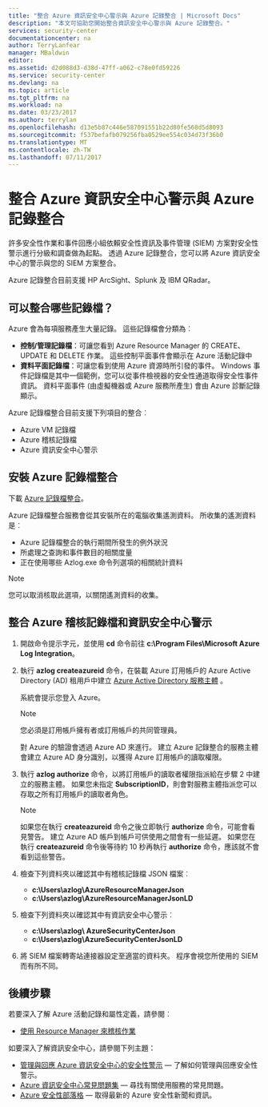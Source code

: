 ```yaml
---
title: "整合 Azure 資訊安全中心警示與 Azure 記錄整合 | Microsoft Docs"
description: "本文可協助您開始整合資訊安全中心警示與 Azure 記錄整合。"
services: security-center
documentationcenter: na
author: TerryLanfear
manager: MBaldwin
editor: 
ms.assetid: d2d088d3-d38d-47ff-a062-c78e0fd59226
ms.service: security-center
ms.devlang: na
ms.topic: article
ms.tgt_pltfrm: na
ms.workload: na
ms.date: 03/23/2017
ms.author: terrylan
ms.openlocfilehash: d13e5b87c446e587091551b22d80fe568d5d8093
ms.sourcegitcommit: f537befafb079256fba0529ee554c034d73f36b0
ms.translationtype: MT
ms.contentlocale: zh-TW
ms.lasthandoff: 07/11/2017
---
```

# <a name="integrating-azure-security-center-alerts-with-azure-log-integration"></a>整合 Azure 資訊安全中心警示與 Azure 記錄整合
許多安全性作業和事件回應小組依賴安全性資訊及事件管理 (SIEM) 方案對安全性警示進行分級和調查做為起點。 透過 Azure 記錄整合，您可以將 Azure 資訊安全中心的警示與您的 SIEM 方案整合。

Azure 記錄整合目前支援 HP ArcSight、Splunk 及 IBM QRadar。

## <a name="what-logs-can-i-integrate"></a>可以整合哪些記錄檔？
Azure 會為每項服務產生大量記錄。 這些記錄檔會分類為︰

* **控制/管理記錄檔**：可讓您看到 Azure Resource Manager 的 CREATE、UPDATE 和 DELETE 作業。 這些控制平面事件會顯示在 Azure 活動記錄中
* **資料平面記錄檔**：可讓您看到使用 Azure 資源時所引發的事件。 Windows 事件記錄檔是其中一個範例，您可以從事件檢視器的安全性通道取得安全性事件資訊。 資料平面事件 (由虛擬機器或 Azure 服務所產生) 會由 Azure 診斷記錄顯示。

Azure 記錄檔整合目前支援下列項目的整合︰

* Azure VM 記錄檔
* Azure 稽核記錄檔
* Azure 資訊安全中心警示

## <a name="install-azure-log-integration"></a>安裝 Azure 記錄檔整合
下載 [Azure 記錄檔整合](https://www.microsoft.com/download/details.aspx?id=53324)。

Azure 記錄檔整合服務會從其安裝所在的電腦收集遙測資料。  所收集的遙測資料是︰

* Azure 記錄檔整合的執行期間所發生的例外狀況
* 所處理之查詢和事件數目的相關度量
* 正在使用哪些 Azlog.exe 命令列選項的相關統計資料

> [!NOTE]
> 您可以取消核取此選項，以關閉遙測資料的收集。
>
>

## <a name="integrate-azure-audit-logs-and-security-center-alerts"></a>整合 Azure 稽核記錄檔和資訊安全中心警示
1. 開啟命令提示字元，並使用 **cd** 命令前往 **c:\Program Files\Microsoft Azure Log Integration**。
2. 執行 **azlog createazureid** 命令，在裝載 Azure 訂用帳戶的 Azure Active Directory (AD) 租用戶中建立 [Azure Active Directory 服務主體](../active-directory/active-directory-application-objects.md) 。

    系統會提示您登入 Azure。

   > [!NOTE]
   > 您必須是訂用帳戶擁有者或訂用帳戶的共同管理員。
   >
   >

    對 Azure 的驗證會透過 Azure AD 來進行。  建立 Azure 記錄整合的服務主體會建立 Azure AD 身分識別，以獲得 Azure 訂用帳戶的讀取權限。
3. 執行 **azlog authorize <SubscriptionID>** 命令，以將訂用帳戶的讀取者權限指派給在步驟 2 中建立的服務主體。 如果您未指定 **SubscriptionID**，則會對服務主體指派您可以存取之所有訂用帳戶的讀取者角色。

   > [!NOTE]
   > 如果您在執行 **createazureid** 命令之後立即執行 **authorize** 命令，可能會看見警告。 建立 Azure AD 帳戶到帳戶可供使用之間會有一些延遲。 如果您在執行 **createazureid** 命令後等待約 10 秒再執行 **authorize** 命令，應該就不會看到這些警告。
   >
   >
4. 檢查下列資料夾以確認其中有稽核記錄檔 JSON 檔案︰

   * **c:\Users\azlog\AzureResourceManagerJson**
   * **c:\Users\azlog\AzureResourceManagerJsonLD**
5. 檢查下列資料夾以確認其中有資訊安全中心警示︰

   * **c:\Users\azlog\ AzureSecurityCenterJson**
   * **c:\Users\azlog\AzureSecurityCenterJsonLD**
6. 將 SIEM 檔案轉寄站連接器設定至適當的資料夾。 程序會視您所使用的 SIEM 而有所不同。

## <a name="next-steps"></a>後續步驟
若要深入了解 Azure 活動記錄和屬性定義，請參閱︰

* [使用 Resource Manager 來稽核作業](../azure-resource-manager/resource-group-audit.md)

如要深入了解資訊安全中心，請參閱下列主題：

* [管理與回應 Azure 資訊安全中心的安全性警示](security-center-managing-and-responding-alerts.md) — 了解如何管理與回應安全性警示。
* [Azure 資訊安全中心常見問題集](security-center-faq.md) — 尋找有關使用服務的常見問題。
* [Azure 安全性部落格](http://blogs.msdn.com/b/azuresecurity/) — 取得最新的 Azure 安全性新聞和資訊。
